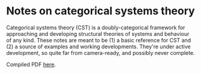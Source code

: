 # Notes on categorical systems theory

Categorical systems theory (CST) is a doubly-categorical framework for approaching and developing structural theories of systems and behaviour of any kind.
These notes are meant to be (1) a basic reference for CST and (2) a source of examples and working developments.
They're under active development, so quite far from camera-ready, and possibly never complete.

Compiled PDF [here](./blob/master/main.pdf).
